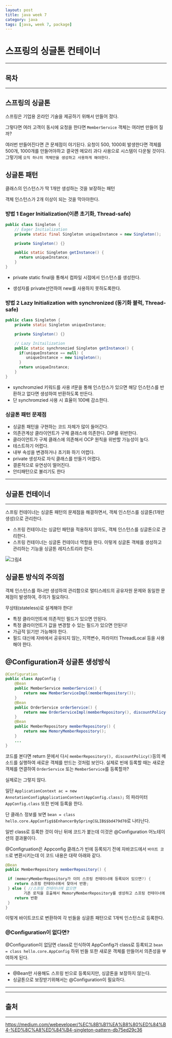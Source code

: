 ```yaml
---
layout: post
title: java week 7
category: java
tags: [java, week 7, package]
---
```


# 스프링의 싱글톤 컨테이너

---
## 목차

---

## 스프링의 싱글톤

스프링은 기업용 온라인 기술을 제공하기 위해서 만들어 졌다.

그렇다면 여러 고객이 동시에 요청을 한다면 ```MemberService``` 객체는 여러번 만들어 질까?

여러번 만들어진다면 큰 문제점이 야기된다. 요청이 500, 1000회 발생한다면 객체를 500개, 1000개를 만들어야하고 결국엔 메모리 과다 사용으로 시스템이 다운될 것이다. 그렇기에 ```오직 하나의 객체만을 생성하고 사용하게 해야한다.```

## 싱글톤 패턴

클래스의 인스턴스가 딱 1개만 생성하는 것을 보장하는 패턴

객체 인스턴스가 2개 이상이 되는 것을 막아야한다.

### 방법 1 Eager Initialization(이른 초기화, Thread-safe)
```java
public class Singleton {
    // Eager Initialization
    private static final Singleton uniqueInstance = new Singleton();

    private Singleton() {}

    public static Singleton getInstance() {
      return uniqueInstance; 
    } 
}
```

- private static final을 통해서 컴파일 시점에서 인스턴스를 생성한다. 

- 생성자를 private선언하여 new를 사용하지 못하도록한다.

### 방법 2 Lazy Initialization with synchronized (동기화 블럭, Thread-safe)

```java
public class Singleton {
    private static Singleton uniqueInstance;

    private Singleton() {}

    // Lazy Initailization
    public static synchronzied Singleton getInstance() {
      if(uniqueInstance == null) {
         uniqueInstance = new Singleton();
      }
      return uniqueInstance;
    }
}
```

- synchromzied 키워드를 사용 if문을 통해 인스턴스가 있으면 해당 인스턴스를 반환하고 없다면 생성하여 반환하도록 만든다.
- 단 synchromzied 사용 시 효율이 100배 감소한다.


### 싱글톤 패턴 문제점

- 싱글톤 패턴을 구현하는 코드 자체가 많이 들어간다.
- 의존관계상 클라이언트가 구체 클래스에 의존한다. DIP를 위반한다.
- 클라이언트가 구체 클래스에 의존해서 OCP 원칙을 위반할 가능성이 높다.
- 테스트하기 어렵다.
- 내부 속성을 변경하거나 초기화 하기 어렵다.
- private 생성자로 자식 클래스를 만들기 어렵다.
- 결론적으로 유연성이 떨어진다.
- 안티패턴으로 불리기도 한다
---
## 싱글톤 컨테이너
---
스프링 컨테이너는 싱글톤 패턴의 문제점을 해결하면서, 객체 인스턴스를 싱글톤(1개만 생성)으로 관리한다.

- 스프링 컨테이너는 싱글턴 패턴을 적용하지 않아도, 객체 인스턴스를 싱글톤으로 관리한다.
- 스프링 컨테이너는 싱글톤 컨테이너 역할을 한다. 이렇게 싱글톤 객체를 생성하고 관리하는 기능을 싱글톤 레지스트리라 한다.

![그림4](https://media.vlpt.us/images/happykimnh/post/5e026f0b-d9e8-4777-9b6f-d466002e76d2/image.png)

## 싱글톤 방식의 주의점

객체 인스턴스를 하나만 생성하여 관리함으로 멀티스레드의 공유자원 문제와 동일한 문제점이 발생하여, 주의가 필요하다.

무상태(stateless)로 설계해야 한다!
- 특정 클라이언트에 의존적인 필드가 있으면 안된다.
- 특정 클라이언트가 값을 변경할 수 있는 필드가 있으면 안된다!
- 가급적 읽기만 가능해야 한다.
- 필드 대신에 자바에서 공유되지 않는, 지역변수, 파라미터 ThreadLocal 등을 사용해야 한다.

## @Configuration과 싱글톤 생성방식
```java
@Configuration
public class AppConfig {
    @Bean
    public MemberService memberService() {
        return new MemberServiceImpl(memberRepository());
    }
    @Bean
    public OrderService orderService() {
        return new OrderServiceImpl(memberRepository(), discountPolicy());
    }
    @Bean
    public MemberRepository memberRepository() {
        return new MemoryMemberRepository();
    }
    ...
}
```
코드를 본다면 return 문에서 다시 ```memberRepository(), discountPolicy()```등의 메소드를 실행하여 새로운 객체를 만드는 것처럼 보인다. 실제로 빈에 등록할 때는 새로운 객체를 연결하여 ```OrderService``` 또는 ```MemberService```를 등록할까?

실제로는 그렇지 않다.

일단 ```ApplicationContext ac = new
AnnotationConfigApplicationContext(AppConfig.class);``` 의 파라미터 ```AppConfig.class``` 또한 빈에 등록을 한다. 

단 클래스 정보를 보면 ```bean = class hello.core.AppConfig$$EnhancerBySpringCGLIB$$bd479d70```로 나타난다.

일반 class로 등록한 것이 아닌 뒤에 코드가 붙는데 이것은 @Configuration 어노테이션의 결과물이다.

@Configruation은 Appconfig 클래스가 빈에 등록되기 전에 자바코드에서 ```바이트 코드```로 변환시키는데 이 코드 내용은 대략 아래와 같다.
```java
@Bean
public MemberRepository memberRepository() {

 if (memoryMemberRepository가 이미 스프링 컨테이너에 등록되어 있으면?) {
    return 스프링 컨테이너에서 찾아서 반환;
 } else { //스프링 컨테이너에 없으면
        기존 로직을 호출해서 MemoryMemberRepository를 생성하고 스프링 컨테이너에 등록
    return 반환
 }
}
```
이렇게 바이트코드로 변환하여 각 빈들을 싱글톤 패턴으로 1개씩 인스턴스로 등록한다.

### @Configuration이 없다면?

@Configuration이 없담면 class로 인식하여 AppConfig가 class로 등록되고
```bean = class hello.core.AppConfig``` 하위 빈들 또한 새로운 객체를 만들어서 의존성을 부여하게 된다.

---
- @Bean만 사용해도 스프링 빈으로 등록되지만, 싱글톤을 보장하지 않는다.
- 싱글톤으로 보장받기위해서는 @Configuration이 필요하다.
---





---
## 출처
---
https://medium.com/webeveloper/%EC%8B%B1%EA%B8%80%ED%84%B4-%ED%8C%A8%ED%84%B4-singleton-pattern-db75ed29c36